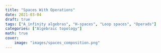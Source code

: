 ```yaml
---
title: "Spaces With Operations"
date: 2021-03-04
draft: true
tags: ["A_infinity algebras", "H-spaces", "Loop spaces", "Operads"]
categories: ["Algebraic topology"]
math: true
cover:
    image: "images/spaces_composition.png"
---
```

